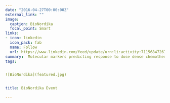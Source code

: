 ```yaml
---
date: "2016-04-27T00:00:00Z"
external_link: ""
image:
  caption: BioNordika
  focal_point: Smart
links:
- icon: linkedin
  icon_pack: fab
  name: Follow
  url: https://www.linkedin.com/feed/update/urn:li:activity:7115684726731878401/
summary:  Molecular markers predicting response to dose dense chemotherapy with epirubicin and docetaxel in sequence for locally advanced breast cancer
tags:


![BioNordika](featured.jpg)


title: BioNordika Event

---
```



